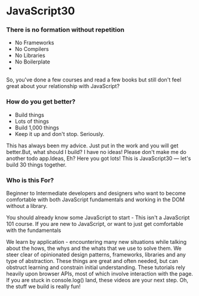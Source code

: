 # JavaScript30
### There is no formation without repetition
* No Frameworks
* No Compilers 
* No Libraries
* No Boilerplate
* 
So, you've done a few courses and read a few books but still don't feel great about your relationship with JavaScript?

### How do you get better?
- Build things 
- Lots of things
- Build 1,000 things
- Keep it up and don't stop. Seriously.

This has always been my advice. Just put in the work and you will get better.But, what should I build? I have no ideas! Please don't make me do another todo app.Ideas, Eh? Here you got lots! This is JavaScript30 — let's build 30 things together.

### Who is this For?
Beginner to Intermediate developers and designers who want to become comfortable with both JavaScript fundamentals and working in the DOM without a library.

You should already know some JavaScript to start - This isn't a JavaScript 101 course. If you are new to JavaScript, or want to just get comfortable with the fundamentals

We learn by application - encountering many new situations while talking about the hows, the whys and the whats that we use to solve them.
We steer clear of opinionated design patterns, frameworks, libraries and any type of abstraction. These things are great and often needed, but can obstruct learning and constrain initial understanding.
These tutorials rely heavily upon browser APIs, most of which involve interaction with the page. If you are stuck in console.log() land, these videos are your next step. Oh, the stuff we build is really fun!

